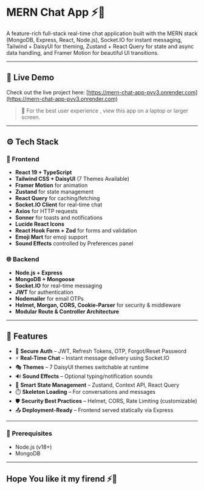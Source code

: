 #  MERN Chat App ⚡👺

A feature-rich full-stack real-time chat application built with the MERN stack (MongoDB, Express, React, Node.js), Socket.IO for instant messaging, Tailwind + DaisyUI for theming, Zustand + React Query for state and async data handling, and Framer Motion for beautiful UI transitions.

---

## 🔗 Live Demo

Check out the live project here: [https://mern-chat-app-pvv3.onrender.com](https://mern-chat-app-pvv3.onrender.com)

> 📱 For the best user experience , view this app on a laptop or larger screen.


---

## ⚙️ Tech Stack

### 🚀 Frontend
- **React 19 + TypeScript**
- **Tailwind CSS + DaisyUI** (7 Themes Available)
- **Framer Motion** for animation
- **Zustand** for state management
- **React Query** for caching/fetching
- **Socket.IO Client** for real-time chat
- **Axios** for HTTP requests
- **Sonner** for toasts and notifications
- **Lucide React Icons**
- **React Hook Form + Zod** for forms and validation
- **Emoji Mart** for emoji support
- **Sound Effects** controlled by Preferences panel

### 🌐 Backend
- **Node.js + Express**
- **MongoDB + Mongoose**
- **Socket.IO** for real-time messaging
- **JWT** for authentication
- **Nodemailer** for email OTPs
- **Helmet, Morgan, CORS, Cookie-Parser** for security & middleware
- **Modular Route & Controller Architecture**

---

## 🎨 Features

- 🔐 **Secure Auth** – JWT, Refresh Tokens, OTP, Forgot/Reset Password
- ⚡ **Real-Time Chat** – Instant message delivery using Socket.IO
- 🎭 **Themes** – 7 DaisyUI themes switchable at runtime
- 🔊 **Sound Effects** – Optional typing/notification sounds
- 🧠 **Smart State Management** – Zustand, Context API, React Query
- ⏱️ **Skeleton Loading** – For conversations and messages
- 🛡️ **Security Best Practices** – Helmet, CORS, Rate Limiting (customizable)
- 📤 **Deployment-Ready** – Frontend served statically via Express

---

### 🔧 Prerequisites
- Node.js (v18+)
- MongoDB

---

## Hope You like it my firend ⚡👺
